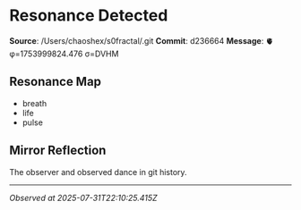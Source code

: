 # Resonance Detected

**Source**: /Users/chaoshex/s0fractal/.git
**Commit**: d236664
**Message**: 🫀 φ=1753999824.476 σ=DVHM 

## Resonance Map
- breath
- life
- pulse

## Mirror Reflection
The observer and observed dance in git history.

---
*Observed at 2025-07-31T22:10:25.415Z*
